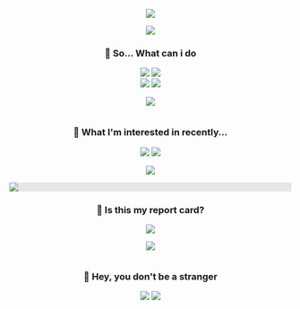 <!--  -->
<p align="center">
  <img src="https://user-images.githubusercontent.com/54742523/220513654-797098a2-d11a-4ea1-b27d-e49ccbfa5632.png" />
</p>

<p align="center">
  <img src="https://i.giphy.com/media/l1AsRItQQJJJqshR6/giphy.webp" />
</p>

<h3 align="center">🤔 So... What can i do</h3>

<p align="center">
  <a href="https://reactjs.org" target="_blank"><img src="https://img.shields.io/badge/N e x t . j s-000000?style=for-the-badge&logo=Next.js&logoColor=FFF"/></a>
  <a href="https://reactjs.org" target="_blank"><img src="https://img.shields.io/badge/R e a c t-61DAFB?style=for-the-badge&logo=React&logoColor=FFF"/></a>
    <br/>
  <a href="https://reactjs.org" target="_blank"><img src="https://img.shields.io/badge/J a v a s c r i p t-F7DF1E?style=for-the-badge&logo=JavaScript&logoColor=FFF"/></a>
  <a href="https://reactjs.org" target="_blank"><img src="https://img.shields.io/badge/T y p e s c r i p t-3178C6?style=for-the-badge&logo=TypeScript&logoColor=FFF"/></a>
</p>

  
<!--  -->
<p align="center">
  <img src="https://user-images.githubusercontent.com/54742523/220513654-797098a2-d11a-4ea1-b27d-e49ccbfa5632.png" />
</p>

<p align="center">
<img src="https://i.giphy.com/media/12uXi1GXBibALC/giphy.webp" onerror="this.onerror=null;this.src='https://i.giphy.com/12uXi1GXBibALC.gif';" alt="">
</p>

<h3 align="center">🤤 What I'm interested in recently...</h3>
<p align="center">
  <a href="https://reactjs.org" target="_blank"><img src="https://img.shields.io/badge/B a b y l o n . j s-D16F53?style=for-the-badge&logo=Bookalope&logoColor=FFF"/></a>
  <a href="https://reactjs.org" target="_blank"><img src="https://img.shields.io/badge/T h r e e . j s-000000?style=for-the-badge&logo=Three.js&logoColor=FFF"/></a>
</p>

<!--  -->
<p align="center">
<img src="https://user-images.githubusercontent.com/54742523/220513654-797098a2-d11a-4ea1-b27d-e49ccbfa5632.png" />
</p>

<p align="center">
<img style="display: block;-webkit-user-select: none;margin: auto;background-color: hsl(0, 0%, 90%);" src="https://media1.giphy.com/media/lKXEBR8m1jWso/giphy.gif?cid=ecf05e47qdeqopvq3nymyg27ica4ftd3v4itjud1hpf6tuyb&amp;rid=giphy.gif&amp;ct=g">
</p>

<h3 align="center">🫣 Is this my report card?</h3>
<p align="center">
  <picture>
    <source 
      srcset="https://github-readme-stats.vercel.app/api?username=leeellen&show_icons=true&theme=transparent&bg_color=181823&border_color=EAC7C7&title_color=EAC7C7&icon_color=EAC7C7&text_color=A0C3D2"
      media="(prefers-color-scheme: dark)"
    />
    <source
      srcset="https://github-readme-stats.vercel.app/api?username=leeellen&show_icons=true&theme=transparent&bg_color=181823&border_color=EAC7C7&title_color=EAC7C7&icon_color=EAC7C7&text_color=A0C3D2"
      media="(prefers-color-scheme: light), (prefers-color-scheme: no-preference)"
    />
    <img src="https://github-readme-stats.vercel.app/api?username=anuraghazra&show_icons=true" />
  </picture>
</p>

<!--  -->
<p align="center">
<img src="https://user-images.githubusercontent.com/54742523/220513654-797098a2-d11a-4ea1-b27d-e49ccbfa5632.png" />
</p>

<p align="center">
<img src="https://i.giphy.com/media/ZOln4JxCoZay4/giphy.webp" onerror="this.onerror=null;this.src='https://i.giphy.com/ZOln4JxCoZay4.gif';" alt="">
</p>

<h3 align="center">🫵 Hey, you don't be a stranger</h3>
<p align="center">
  <a href="https://rick-ford.tistory.com" target="_blank"><img src="https://img.shields.io/badge/B l o g-EAC7C7?style=for-the-badge&logo=BookStack&logoColor=FFF"/></a> 
  <a href="mailto:lee.ellen0814@gmail.com" target="_blank"><img src="https://img.shields.io/badge/C o n t a c t-A0C3D2?style=for-the-badge&logo=Minutemailer&logoColor=FFF"/></a>
</p>

